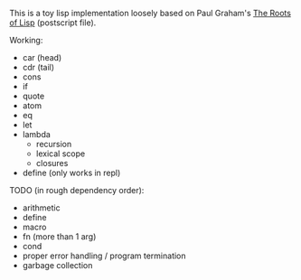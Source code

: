 This is a toy lisp implementation loosely based on Paul Graham's [The Roots of Lisp](http://ep.yimg.com/ty/cdn/paulgraham/jmc.ps) (postscript file).

Working:

- car (head)
- cdr (tail)
- cons
- if
- quote
- atom
- eq
- let
- lambda
  - recursion
  - lexical scope
  - closures
- define (only works in repl)

TODO (in rough dependency order):

- arithmetic
- define
- macro
- fn (more than 1 arg)
- cond
- proper error handling / program termination
- garbage collection
